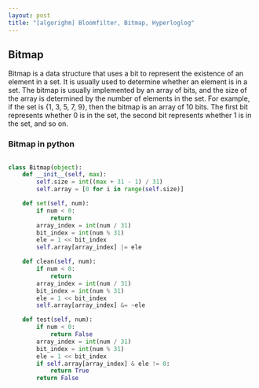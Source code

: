 ```yaml
---
layout: post
title: "[algorighm] Bloomfilter, Bitmap, Hyperloglog"
---
```


## Bitmap

Bitmap is a data structure that uses a bit to represent the existence of an element in a set. It is usually used to determine whether an element is in a set. The bitmap is usually implemented by an array of bits, and the size of the array is determined by the number of elements in the set. For example, if the set is {1, 3, 5, 7, 9}, then the bitmap is an array of 10 bits. The first bit represents whether 0 is in the set, the second bit represents whether 1 is in the set, and so on.

### Bitmap in python

```python

class Bitmap(object):
    def __init__(self, max):
        self.size = int((max + 31 - 1) / 31)
        self.array = [0 for i in range(self.size)]

    def set(self, num):
        if num < 0:
            return
        array_index = int(num / 31)
        bit_index = int(num % 31)
        ele = 1 << bit_index
        self.array[array_index] |= ele

    def clean(self, num):
        if num < 0:
            return
        array_index = int(num / 31)
        bit_index = int(num % 31)
        ele = 1 << bit_index
        self.array[array_index] &= ~ele

    def test(self, num):
        if num < 0:
            return False
        array_index = int(num / 31)
        bit_index = int(num % 31)
        ele = 1 << bit_index
        if self.array[array_index] & ele != 0:
            return True
        return False

```